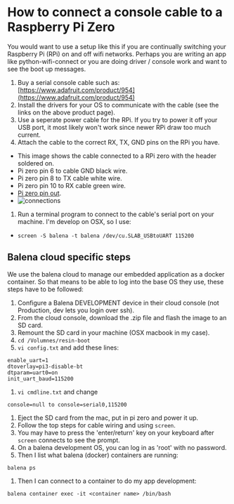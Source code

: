 # How to connect a console cable to a Raspberry Pi Zero

You would want to use a setup like this if you are continually switching your Raspberry Pi (RPi) on and off wifi networks.  Perhaps you are writing an app like python-wifi-connect or you are doing driver / console work and want to see the boot up messages.

1. Buy a serial console cable such as: [https://www.adafruit.com/product/954](https://www.adafruit.com/product/954)
1. Install the drivers for your OS to communicate with the cable (see the links on the above product page).
1. Use a seperate power cable for the RPi.  If you try to power it off your USB port, it most likely won't work since newer RPi draw too much current.
1. Attach the cable to the correct RX, TX, GND pins on the RPi you have.
 * This image shows the cable connected to a RPi zero with the header soldered on.
 * Pi zero pin 6 to cable GND black wire.
 * Pi zero pin 8 to TX cable white wire.
 * Pi zero pin 10 to RX cable green wire.
 * [Pi zero pin out](https://pinout.xyz/pinout/serial_pi_zero).
 * ![connections](./images/pi_zero_console_cable.png?raw=true) 
1. Run a terminal program to connect to the cable's serial port on your machine.  I'm develop on OSX, so I use:
 * `screen -S balena -t balena /dev/cu.SLAB_USBtoUART 115200`


## Balena cloud specific steps

We use the balena cloud to manage our embedded application as a docker container.   So that means to be able to log into the base OS they use, these steps have to be followed:

1. Configure a Balena DEVELOPMENT device in their cloud console (not Production, dev lets you login over ssh).
1. From the cloud console, download the .zip file and flash the image to an SD card.
1. Remount the SD card in your machine (OSX macbook in my case).
1. `cd /Volumnes/resin-boot`
1. `vi config.txt` and add these lines:
```
enable_uart=1
dtoverlay=pi3-disable-bt
dtparam=uart0=on
init_uart_baud=115200
```
1. `vi cmdline.txt` and change 
```
console=null to console=serial0,115200
```
1. Eject the SD card from the mac, put in pi zero and power it up.
1. Follow the top steps for cable wiring and using `screen`.
1. You may have to press the 'enter/return' key on your keyboard after `screen` connects to see the prompt.
1. On a balena development OS, you can log in as 'root' with no password.
1. Then I list what balena (docker) containers are running:
```
balena ps
```
1. Then I can connect to a container to do my app development:
```
balena container exec -it <container name> /bin/bash
```



